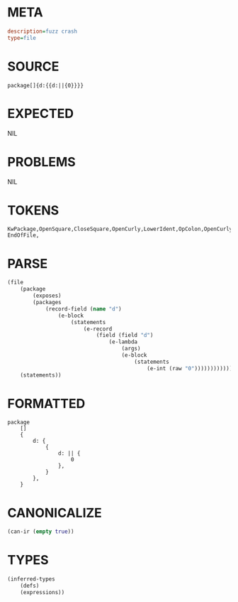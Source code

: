 # META
~~~ini
description=fuzz crash
type=file
~~~
# SOURCE
~~~roc
package[]{d:{{d:||{0}}}}
~~~
# EXPECTED
NIL
# PROBLEMS
NIL
# TOKENS
~~~zig
KwPackage,OpenSquare,CloseSquare,OpenCurly,LowerIdent,OpColon,OpenCurly,OpenCurly,LowerIdent,OpColon,OpBar,OpBar,OpenCurly,Int,CloseCurly,CloseCurly,CloseCurly,CloseCurly,
EndOfFile,
~~~
# PARSE
~~~clojure
(file
	(package
		(exposes)
		(packages
			(record-field (name "d")
				(e-block
					(statements
						(e-record
							(field (field "d")
								(e-lambda
									(args)
									(e-block
										(statements
											(e-int (raw "0"))))))))))))
	(statements))
~~~
# FORMATTED
~~~roc
package
	[]
	{
		d: {
			{
				d: || {
					0
				},
			}
		},
	}
~~~
# CANONICALIZE
~~~clojure
(can-ir (empty true))
~~~
# TYPES
~~~clojure
(inferred-types
	(defs)
	(expressions))
~~~
